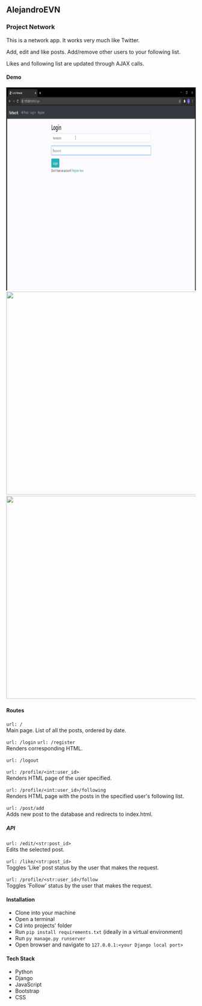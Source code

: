 ## AlejandroEVN

### Project Network 

This is a network app. It works very much like Twitter.

Add, edit and like posts. Add/remove other users to your following list.

Likes and following list are updated through AJAX calls.

#### Demo
<img src="./network/demo/network-demo1.gif" width="960" height="540" />
<img src="./network/demo/network-demo2.gif" width="960" height="540" />
<img src="./network/demo/network-demo3.gif" width="960" height="540" />

#### Routes

`url: /`  
Main page. List of all the posts, ordered by date.

`url: /login` `url: /register`  
Renders corresponding HTML.

`url: /logout`  

`url: /profile/<int:user_id>`  
Renders HTML page of the user specified.

`url: /profile/<int:user_id>/following`  
Renders HTML page with the posts in the specified user's following list.

`url: /post/add`  
Adds new post to the database and redirects to index.html.

##### API

`url: /edit/<str:post_id>`  
Edits the selected post.

`url: /like/<str:post_id>`  
Toggles 'Like' post status by the user that makes the request.

`url: /profile/<str:user_id>/follow`  
Toggles 'Follow' status by the user that makes the request.


#### Installation

- Clone into your machine
- Open a terminal
- Cd into projects' folder
- Run `pip install requirements.txt` (ideally in a virtual environment)
- Run `py manage.py runserver`
- Open browser and navigate to `127.0.0.1:<your Django local port>`

#### Tech Stack
- Python
- Django
- JavaScript
- Bootstrap
- CSS
